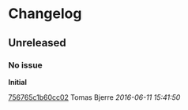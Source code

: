
# Changelog

## Unreleased
### No issue

**Initial**


[756765c1b60cc02](https://github.com/tomasbjerre/java-method-invocation-builder/commit/756765c1b60cc02) Tomas Bjerre *2016-06-11 15:41:50*


 